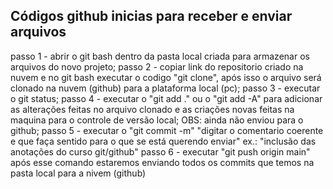 ## Códigos github inicias para receber e enviar arquivos

passo 1 - abrir o git bash dentro da pasta local criada para armazenar os arquivos do novo projeto;
passo 2 - copiar link do repositorio criado na nuvem e no git bash executar o codigo "git clone", após isso o arquivo será clonado na nuvem (github) para a plataforma local (pc);
passo 3 - executar o git status; 
passo 4 -  executar o "git add ." ou o "git add -A" para adicionar as alterações feitas no arquivo clonado e as criações novas feitas na maquina para o controle de versão local; OBS: ainda não enviou para o github;
passo 5 - executar o "git commit -m" "digitar o comentario coerente e que faça sentido para o que se está querendo enviar" ex.: "inclusão das anotações do curso git/github"
passo 6 - executar "git push origin main" após esse comando estaremos enviando todos os commits que temos na pasta local para a nivem (github)
